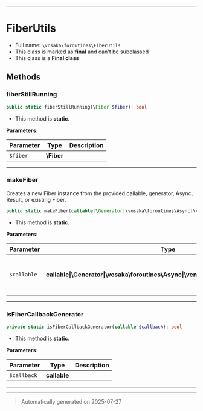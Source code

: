 ***

# FiberUtils





* Full name: `\vosaka\foroutines\FiberUtils`
* This class is marked as **final** and can't be subclassed
* This class is a **Final class**




## Methods


### fiberStillRunning



```php
public static fiberStillRunning(\Fiber $fiber): bool
```



* This method is **static**.




**Parameters:**

| Parameter | Type | Description |
|-----------|------|-------------|
| `$fiber` | **\Fiber** |  |





***

### makeFiber

Creates a new Fiber instance from the provided callable, generator, Async, Result, or existing Fiber.

```php
public static makeFiber(callable|\Generator|\vosaka\foroutines\Async|\venndev\vosaka\core\Result|\Fiber $callable): \Fiber
```



* This method is **static**.




**Parameters:**

| Parameter | Type | Description |
|-----------|------|-------------|
| `$callable` | **callable&#124;\Generator&#124;\vosaka\foroutines\Async&#124;\venndev\vosaka\core\Result&#124;\Fiber** | The function or generator to run in the fiber. |





***

### isFiberCallbackGenerator



```php
private static isFiberCallbackGenerator(callable $callback): bool
```



* This method is **static**.




**Parameters:**

| Parameter | Type | Description |
|-----------|------|-------------|
| `$callback` | **callable** |  |





***


***
> Automatically generated on 2025-07-27
